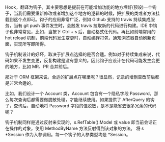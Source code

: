 Hook，翻译为钩子，其主要思想是提前在可能增加功能的地方埋好(预设)一个钩子，当我们需要重新修改或者增加这个地方的逻辑的时候，把扩展的类或者方法挂载到这个点即可。钩子的应用非常广泛，例如 Github 支持的 travis 持续集成服务，当有 git push 事件发生时，会触发 travis 拉取新的代码进行构建。IDE 中钩子也非常常见，比如，当按下 Ctrl + s 后，自动格式化代码。再比如前端常用的 hot reload 机制，前端代码发生变更时，自动编译打包，通知浏览器自动刷新页面，实现所写即所得。

钩子机制设计的好坏，取决于扩展点选择的是否合适。例如对于持续集成来说，代码如果不发生变更，反复构建是没有意义的，因此钩子应设计在代码可能发生变更的地方，比如 MR、PR 合并前后。

那对于 ORM 框架来说，合适的扩展点在哪里呢？很显然，记录的增删查改前后都是非常合适的。

比如，我们设计一个 Account 类，Account 包含有一个隐私字段 Password，那么每次查询后都需要做脱敏处理，才能继续使用。如果提供了 AfterQuery 的钩子，查询后，自动地将 Password 字段的值脱敏，是不是能省去很多冗余的代码呢？


钩子机制同样是通过反射来实现的，s.RefTable().Model 或 value 即当前会话正在操作的对象，使用 MethodByName 方法反射得到该对象的方法。
将 s *Session 作为入参调用。每一个钩子的入参类型均是 *Session。